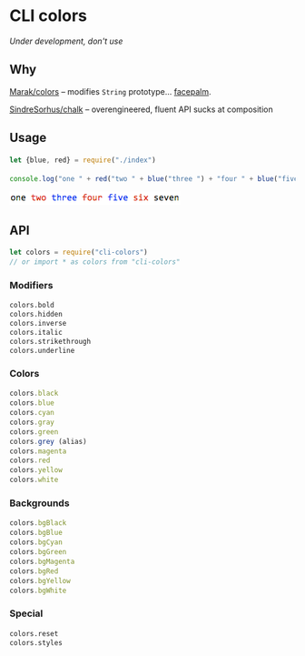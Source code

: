 # CLI colors

*Under development, don't use*

## Why

[Marak/colors](https://github.com/Marak/colors.js) – modifies `String` prototype... [facepalm](https://github.com/yeoman/yo/issues/68).

[SindreSorhus/chalk](https://github.com/chalk) – overengineered, fluent API sucks at composition

## Usage

```js
let {blue, red} = require("./index")

console.log("one " + red("two " + blue("three ") + "four " + blue("five ") + "six ") + "seven")
```

![Sample](./sample.gif)

## API

```js
let colors = require("cli-colors")
// or import * as colors from "cli-colors"
```

### Modifiers

```
colors.bold
colors.hidden
colors.inverse
colors.italic
colors.strikethrough
colors.underline
```

### Colors

```js
colors.black
colors.blue
colors.cyan
colors.gray
colors.green
colors.grey (alias)
colors.magenta
colors.red
colors.yellow
colors.white
```

### Backgrounds

```js
colors.bgBlack
colors.bgBlue
colors.bgCyan
colors.bgGreen
colors.bgMagenta
colors.bgRed
colors.bgYellow
colors.bgWhite
```

### Special

```
colors.reset
colors.styles
```
